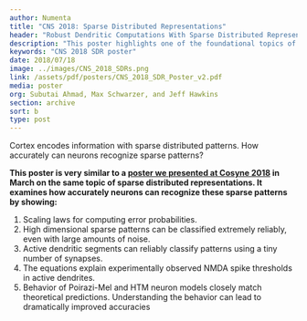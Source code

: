 ```yaml
---
author: Numenta
title: "CNS 2018: Sparse Distributed Representations"
header: "Robust Dendritic Computations With Sparse Distributed Representations"
description: "This poster highlights one of the foundational topics of Numenta research: sparse distributed representations, or SDRs for short.  SDRs are how the brain represents information. The mathematical properties of SDRs are essential components of biological intelligence. This poster examines how accurately neurons can recognize sparse patterns."
keywords: "CNS 2018 SDR poster"
date: 2018/07/18
image: ../images/CNS_2018_SDRs.png
link: /assets/pdf/posters/CNS_2018_SDR_Poster_v2.pdf
media: poster
org: Subutai Ahmad, Max Schwarzer, and Jeff Hawkins
section: archive
sort: b
type: post
---
```


Cortex encodes information with sparse distributed patterns. How accurately can neurons recognize sparse patterns?

**This poster is very similar to a [poster we presented at Cosyne 2018](/neuroscience-research/research-publications/posters/cosyne-2018-sparse-distributed-representations/) in March on the same topic of sparse distributed representations. It examines how accurately neurons can recognize these sparse patterns by showing:**

1.	Scaling laws for computing error probabilities.
2.	High dimensional sparse patterns can be classified extremely reliably, even with large amounts of noise.
3.	Active dendritic segments can reliably classify patterns using a tiny number of synapses.
4.	The equations explain experimentally observed NMDA spike thresholds in active dendrites.
5.	Behavior of Poirazi-Mel and HTM neuron models closely match theoretical predictions. Understanding the behavior can lead to dramatically improved accuracies

